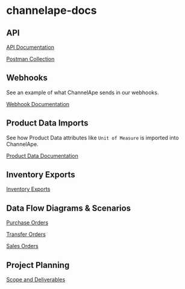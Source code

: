 # channelape-docs

## API

[API Documentation](api/README.md)

[Postman Collection](api/playbook-api.postman_collection.json)

## Webhooks

See an example of what ChannelApe sends in our webhooks.

[Webhook Documentation](webhooks/README.md)

## Product Data Imports

See how Product Data attributes like `Unit of Measure` is imported into ChannelApe.

[Product Data Documentation](product-data-imports/README.md)

## Inventory Exports

[Inventory Exports](inventory-exports/README.md)

## Data Flow Diagrams & Scenarios

[Purchase Orders](data-flows/purchase-orders/README.md)

[Transfer Orders](data-flows/transfer-orders/README.md)

[Sales Orders](data-flows/sales-orders/README.md)

## Project Planning

[Scope and Deliverables](PROJECT.md)